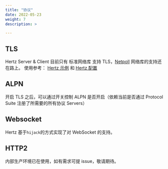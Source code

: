 ```yaml
---
title: "协议"
date: 2022-05-23
weight: 7
description: >

---
```


## TLS

Hertz Server & Client 目前只有 标准网络库 支持 TLS，[Netpoll](https://github.com/cloudwego/netpoll) 网络库的支持还在路上。
使用参考： [Hertz 示例](/zh/docs/hertz/tutorials/example/) 和 [Hertz 配置](/zh/docs/hertz/reference/config/)

## ALPN

开启 TLS 之后，可以通过开关控制 ALPN 是否开启（依赖当前是否通过 Protocol Suite 注册了所需要的所有协议 Servers）

## Websocket

Hertz 基于`hijack`的方式实现了对 WebSocket 的支持。

## HTTP2

内部生产环境已在使用，如有需求可提 issue，敬请期待。
